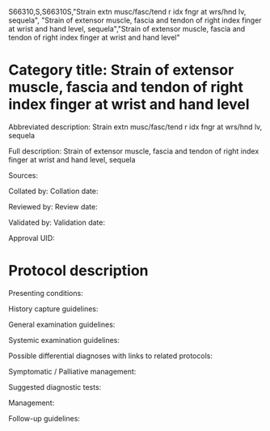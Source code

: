S66310,S,S66310S,"Strain extn musc/fasc/tend r idx fngr at wrs/hnd lv, sequela", "Strain of extensor muscle, fascia and tendon of right index finger at wrist and hand level, sequela","Strain of extensor muscle, fascia and tendon of right index finger at wrist and hand level"
# Category title: Strain of extensor muscle, fascia and tendon of right index finger at wrist and hand level

Abbreviated description: Strain extn musc/fasc/tend r idx fngr at wrs/hnd lv, sequela

Full description: Strain of extensor muscle, fascia and tendon of right index finger at wrist and hand level, sequela

Sources:

Collated by:
Collation date:

Reviewed by:
Review date:

Validated by:
Validation date:

Approval UID:

# Protocol description

Presenting conditions:

History capture guidelines:

General examination guidelines:

Systemic examination guidelines:

Possible differential diagnoses with links to related protocols:

Symptomatic / Palliative management:

Suggested diagnostic tests:

Management:

Follow-up guidelines:
